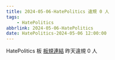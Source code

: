 ```yaml
---
title: 2024-05-06-HatePolitics 違規 0 人
tags:
    - HatePolitics
abbrlink: 2024-05-06-HatePolitics
date: HatePolitics-2024-05-06 12:00:00
---
```

HatePolitics 板 [板規連結](https://www.ptt.cc/bbs/HatePolitics/M.1617115262.A.D60.html)
昨天違規 0 人
